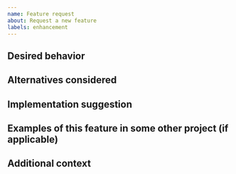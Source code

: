 ```yaml
---
name: Feature request
about: Request a new feature
labels: enhancement
---
```


## Desired behavior
<!-- Describe the current problem and the feature you want implemented.-->

## Alternatives considered
<!-- Describe alternate solutions or features you've considered.-->

## Implementation suggestion
<!-- Provide a suggestion on how to implement this feature, which could help us
expedite this implementation.-->

## Examples of this feature in some other project (if applicable)
<!-- Provide an example of a similar/same feature present in some other project 
if you found any. -->

## Additional context
<!-- Provide any other additional context (e.g., screenshots) about your feature
request.-->